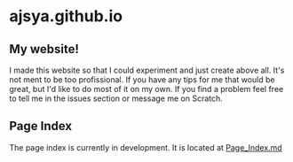 # ajsya.github.io
## My website!

I made this website so that I could experiment and just create above all. It's not ment to be too profissional. If you have any tips for me that would be great, but I'd like to do most of it on my own. If you find a problem feel free to tell me in the issues section or message me on Scratch.

## Page Index

The page index is currently in development. It is located at [Page_Index.md](https://ajsya.github.io/Page_Index.md)
